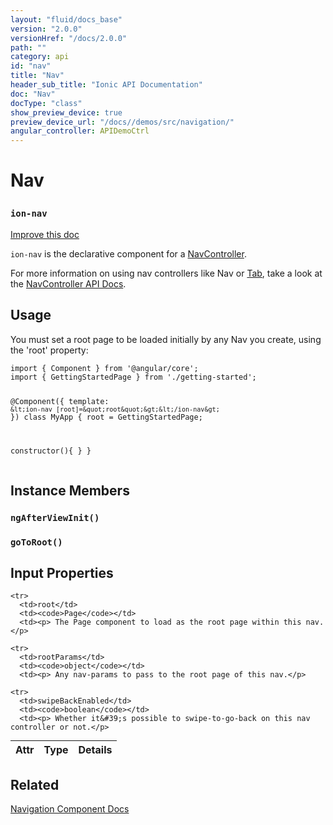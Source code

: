 ```yaml
---
layout: "fluid/docs_base"
version: "2.0.0"
versionHref: "/docs/2.0.0"
path: ""
category: api
id: "nav"
title: "Nav"
header_sub_title: "Ionic API Documentation"
doc: "Nav"
docType: "class"
show_preview_device: true
preview_device_url: "/docs//demos/src/navigation/"
angular_controller: APIDemoCtrl 
---
```










<h1 class="api-title">
<a class="anchor" name="nav" href="#nav"></a>

Nav
<h3><code>ion-nav</code></h3>






</h1>

<a class="improve-v2-docs" href="http://github.com/driftyco/ionic/edit/master//src/components/nav/nav.ts#L14">
Improve this doc
</a>






<p><code>ion-nav</code> is the declarative component for a <a href="../../../navigation/NavController/">NavController</a>.</p>
<p>For more information on using nav controllers like Nav or <a href="../../Tabs/Tab/">Tab</a>,
take a look at the <a href="../../../navigation/NavController/">NavController API Docs</a>.</p>




<!-- @usage tag -->

<h2><a class="anchor" name="usage" href="#usage"></a>Usage</h2>

<p>You must set a root page to be loaded initially by any Nav you create, using
the &#39;root&#39; property:</p>
<pre><code class="lang-ts">import { Component } from &#39;@angular/core&#39;;
import { GettingStartedPage } from &#39;./getting-started&#39;;

@Component({
  template: `&lt;ion-nav [root]=&quot;root&quot;&gt;&lt;/ion-nav&gt;`
})
class MyApp {
  root = GettingStartedPage;

  constructor(){
  }
}
</code></pre>




<!-- @property tags -->



<!-- instance methods on the class -->

<h2><a class="anchor" name="instance-members" href="#instance-members"></a>Instance Members</h2>

<div id="ngAfterViewInit"></div>

<h3>
<a class="anchor" name="ngAfterViewInit" href="#ngAfterViewInit"></a>
<code>ngAfterViewInit()</code>
  

</h3>












<div id="goToRoot"></div>

<h3>
<a class="anchor" name="goToRoot" href="#goToRoot"></a>
<code>goToRoot()</code>
  

</h3>











<!-- input methods on the class -->
<h2><a class="anchor" name="input-properties" href="#input-properties"></a>Input Properties</h2>
<table class="table param-table" style="margin:0;">
  <thead>
    <tr>
      <th>Attr</th>
      <th>Type</th>
      <th>Details</th>
    </tr>
  </thead>
  <tbody>
    
    <tr>
      <td>root</td>
      <td><code>Page</code></td>
      <td><p> The Page component to load as the root page within this nav.</p>
</td>
    </tr>
    
    <tr>
      <td>rootParams</td>
      <td><code>object</code></td>
      <td><p> Any nav-params to pass to the root page of this nav.</p>
</td>
    </tr>
    
    <tr>
      <td>swipeBackEnabled</td>
      <td><code>boolean</code></td>
      <td><p> Whether it&#39;s possible to swipe-to-go-back on this nav controller or not.</p>
</td>
    </tr>
    
  </tbody>
</table>




<!-- related link -->

<h2><a class="anchor" name="related" href="#related"></a>Related</h2>

<a href='/docs//components#navigation'>Navigation Component Docs</a><!-- end content block -->


<!-- end body block -->

